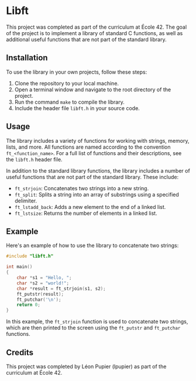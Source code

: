 # Libft

This project was completed as part of the curriculum at École 42. The goal of the project is to implement a library of standard C functions, as well as additional useful functions that are not part of the standard library. 

## Installation

To use the library in your own projects, follow these steps:

1. Clone the repository to your local machine.
2. Open a terminal window and navigate to the root directory of the project.
3. Run the command `make` to compile the library.
4. Include the header file `libft.h` in your source code.

## Usage

The library includes a variety of functions for working with strings, memory, lists, and more. All functions are named according to the convention `ft_<function_name>`. For a full list of functions and their descriptions, see the `libft.h` header file.

In addition to the standard library functions, the library includes a number of useful functions that are not part of the standard library. These include:

- `ft_strjoin`: Concatenates two strings into a new string.
- `ft_split`: Splits a string into an array of substrings using a specified delimiter.
- `ft_lstadd_back`: Adds a new element to the end of a linked list.
- `ft_lstsize`: Returns the number of elements in a linked list.

## Example

Here's an example of how to use the library to concatenate two strings:

```c
#include "libft.h"

int main()
{
    char *s1 = "Hello, ";
    char *s2 = "world!";
    char *result = ft_strjoin(s1, s2);
    ft_putstr(result);
    ft_putchar('\n');
    return 0;
}
```

In this example, the `ft_strjoin` function is used to concatenate two strings, which are then printed to the screen using the `ft_putstr` and `ft_putchar` functions.

## Credits

This project was completed by Léon Pupier (lpupier) as part of the curriculum at École 42.
